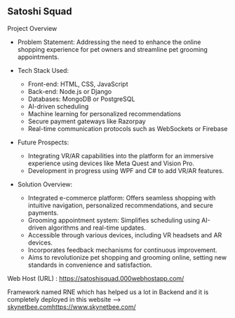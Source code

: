 ## Satoshi Squad

Project Overview

* Problem Statement: Addressing the need to enhance the online shopping experience for pet owners and streamline pet grooming appointments.

* Tech Stack Used:
    * Front-end: HTML, CSS, JavaScript
    * Back-end: Node.js or Django
    * Databases: MongoDB or PostgreSQL
    * AI-driven scheduling
    * Machine learning for personalized recommendations
    * Secure payment gateways like Razorpay
    * Real-time communication protocols such as WebSockets or Firebase

* Future Prospects:
    * Integrating VR/AR capabilities into the platform for an immersive experience using devices like Meta Quest and Vision Pro.
    * Development in progress using WPF and C# to add VR/AR features.

* Solution Overview:
    * Integrated e-commerce platform: Offers seamless shopping with intuitive navigation, personalized recommendations, and secure payments.
    * Grooming appointment system: Simplifies scheduling using AI-driven algorithms and real-time updates.
    * Accessible through various devices, including VR headsets and AR devices.
    * Incorporates feedback mechanisms for continuous improvement.
    * Aims to revolutionize pet shopping and grooming online, setting new standards in convenience and satisfaction.

Web Host (URL) : https://satoshisquad.000webhostapp.com/

Framework named RNE which has helped us a lot in Backend and it is completely deployed in this website --> [skynetbee.com](https://www.skynetbee.com/)https://www.skynetbee.com/
